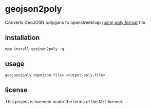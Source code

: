 # geojson2poly
Converts GeoJOSN polygons to openstreetmap [(osm) poly format](http://wiki.openstreetmap.org/wiki/Osmosis/Polygon_Filter_File_Format) file.
## installation

```
npm install geojson2poly -g
```

## usage
```
geojson2poly <geojson-file> <output-poly-file>
```
## license
This project is licensed under the terms of the MIT license.
